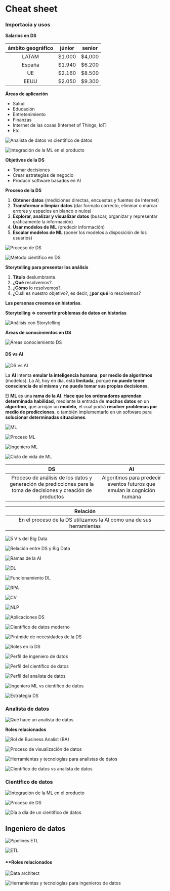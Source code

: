 # Cheat sheet

### **Importacia y usos**

**Salarios en DS**

| ámbito geográfico | júnior | senior |
| :---------------: | :----: | :----: |
|       LATAM       | $1.000 | $4,000 |
|       España      | $1.940 | $6.200 |
|         UE        | $2.160 | $8.500 |
|        EEUU       | $2.050 | $9.300 |

**Áreas de aplicación**

* Salud
* Educación
* Entretenimiento
* Finanzas
* Internet de las cosas (Internet of Things, IoT)
* Etc.

![Analista de datos vs científico de datos](https://i.imgur.com/9ooKGqm.png)

![Integración de la ML en el producto](https://i.imgur.com/FwWklLI.png)

**Objetivos de la DS**

* Tomar decisiones
* Crear estrategias de negocio
* Producir software basados en AI

**Proceso de la DS**

1. **Obtener datos** (mediciones directas, encuestas y fuentes de Internet)
2. **Transformar o limpiar datos** (dar formato correcto, eliminar o marcar errores y espacios en blanco o nulos)
3. **Explorar, analizar y visualizar datos** (buscar, organizar y representar gráficamente la información)
4. **Usar modelos de ML** (predecir información)
5. **Escalar modelos de ML** (poner los modelos a disposición de los usuarios)

![Proceso de DS](https://i.imgur.com/lEdhSHk.png)

![Método científico en DS](https://i.imgur.com/ikqpWTP.png)

**Storytelling para presentar los análisis**

1. **Título** deslumbrante.
2. ¿**Qué** resolvemos?.
3. ¿**Cómo** lo resolvemos?.
4. ¿Cuál es nuestro objetivo?, es decir, ¿**por qué** lo resolvemos?

**Las personas creemos en historias**.

**Storytelling => convertir problemas de datos en historias**

![Análisis con Storytelling](https://i.imgur.com/1MwX8Ur.jpg)

**Áreas de conocimientos en DS**

![Áreas conociemiento DS](https://i.imgur.com/OiGRrLY.png)

#### DS vs AI

![DS vs AI](https://i.imgur.com/4bIC90T.png)

La **AI** intenta **emular la inteligencia humana**, **por medio de algoritmos** (modelos). La AI, hoy en día, está **limitada**, porque **no puede tener consciencia de sí misma** y **no puede tomar sus propias decisiones**.

El **ML** es una **rama de la AI. Hace que los ordenadores aprendan determinada habilidad,** mediante la entrada de **muchos datos** en un **algoritmo**, que arrojan un **modelo**, el cual podrá **resolver problemas por medio de predicciones**, o también implementarlo en un software para **solucionar determinadas situaciones**.

![ML](https://i.imgur.com/KhgI5nF.png)

![Proceso ML](https://i.imgur.com/afrHvyY.png)

![Ingeniero ML](https://i.imgur.com/6IGjLeu.png)

![Ciclo de vida de ML](https://i.imgur.com/k550ZNi.png)

|                                                      **DS**                                                      |                                  **AI**                                 |
| :--------------------------------------------------------------------------------------------------------------: | :---------------------------------------------------------------------: |
| Proceso de análisis de los datos y generación de predicciones para la toma de decisiones y creación de productos | Algoritmos para predecir eventos futuros que emulan la cognición humana |

|                             **Relación**                             |
| :------------------------------------------------------------------: |
| En el proceso de la DS utilizamos la AI como una de sus herramientas |

![5 V's del Big Data](https://i.imgur.com/pftHCnE.png)

![Relación entre DS y Big Data](https://i.imgur.com/Msl0VT8.png)

![Ramas de la AI](https://i.imgur.com/Utgz7qW.png)

![DL](https://i.imgur.com/i7RonwG.png)

![Funcionamiento DL](https://i.imgur.com/KQBFt14.jpg)

![RPA](https://i.imgur.com/qbXFaUr.png)

![CV](https://i.imgur.com/Mvcaesc.png)

![NLP](https://i.imgur.com/CDjoFNw.png)

![Aplicaciones DS](https://i.imgur.com/z1ve7ky.png)

![Científico de datos moderno](https://i.imgur.com/nYgJGao.png)

![Pirámide de necesidades de la DS](https://i.imgur.com/CGz6yFd.jpg)

![Roles en la DS](https://i.imgur.com/1bSk80k.jpg)

![Perfil de ingeniero de datos](https://i.imgur.com/h8345pc.png)

![Perfil del científico de datos](https://i.imgur.com/0ZBqBTn.png)

![Perfil del analista de datos](https://i.imgur.com/nXI5kWx.png)

![Ingeniero ML vs científico de datos](https://i.imgur.com/clEyAon.png)

![Estrategia DS](https://i.imgur.com/j6Rtb38.png)

### **Analista de datos**

![Qué hace un analista de datos](https://i.imgur.com/dQAWMxb.jpg)

**Roles relacionados**

![Rol de Business Analist (BA)](https://i.imgur.com/1IcE9t1.png)

![Proceso de visualización de datos](https://i.imgur.com/53Cya3u.jpg)

![Herramientas y tecnologías para analistas de datos](https://i.imgur.com/apc2CYZ.png)

![Científico de datos vs analista de datos](https://i.imgur.com/gacWDTf.png)

### Científico de datos

![Integración de la ML en el producto](https://i.imgur.com/FwWklLI.png)

![Proceso de DS](https://i.imgur.com/rAN6CZf.png)

![Día a día de un científico de datos](https://i.imgur.com/zFbl2s8.jpg)

## Ingeniero de datos

![Pipelines ETL](https://i.imgur.com/0c9KGgW.png)

![ETL](https://i.imgur.com/OZcD25Z.png)

#### \*\*Roles relacionados

![Data architect](https://i.imgur.com/IP9j0nL.png)

![Herramientas y tecnologías para ingenieros de datos](https://i.imgur.com/2fZjBiO.png)
